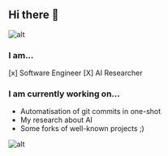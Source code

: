 ## Hi there 👋

<!--
**eve-brainberry/eve-brainberry** is a ✨ _special_ ✨ repository because its `README.md` (this file) appears on your GitHub profile.

Here are some ideas to get you started:

- 🔭 I’m currently working on ...
- 🌱 I’m currently learning ...
- 👯 I’m looking to collaborate on ...
- 🤔 I’m looking for help with ...
- 💬 Ask me about ...
- 📫 How to reach me: ...
- 😄 Pronouns: ...
- ⚡ Fun fact: ...
-->
![alt]()
### I am...
[x] Software Engineer
[X] AI Researcher

### I am currently working on...
- Automatisation of git commits in one-shot
- My research about AI
- Some forks of well-known projects ;)

![alt]()
